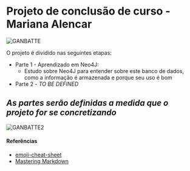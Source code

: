 # Projeto de conclusão de curso - Mariana Alencar

![GANBATTE](https://media.tenor.com/images/de377d4224f9b3741d5b471ad4607b0c/tenor.gif)

O projeto é dividido nas seguintes etapas:

- Parte 1 - Aprendizado em Neo4J:
    - Estudo sobre Neo4J para entender sobre este banco de dados, como a informação é armazenada e porque seu uso é bom
- Parte 2 - *TO BE DEFINED*

## __*As partes serão definidas a medida que o projeto for se concretizando*__


![GANBATTE2](https://64.media.tumblr.com/0993d1a132c5cd9e561064a8c8faa83e/4d3909bbc8e4562a-60/s500x750/008938cd4f3b4892a9b8756d97eef71b441be360.gifv)

#### Referências
* [emoji-cheat-sheet](https://github.com/ikatyang/emoji-cheat-sheet/blob/master/README.md#github-custom-emoji)
* [Mastering Markdown](https://guides.github.com/features/mastering-markdown/)
